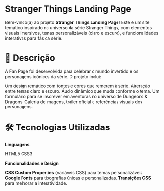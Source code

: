 # Stranger Things Landing Page

Bem-vindo(a) ao projeto **Stranger Things Landing Page!** Este é um site temático inspirado no universo da série Stranger Things, com elementos visuais imersivos, temas personalizáveis (claro e escuro), e funcionalidades interativas para fãs da série.

# 📜 Descrição

A Fan Page foi desenvolvida para celebrar o mundo invertido e os personagens icônicos da série. O projeto inclui:

Um design temático com fontes e cores que remetem à série.
Alteração entre temas claro e escuro.
Áudio dinâmico que muda conforme o tema.
Um formulário para se inscrever em aventuras no universo de Dungeons & Dragons.
Galeria de imagens, trailer oficial e referências visuais dos personagens.

# 🛠️ Tecnologias Utilizadas

**Linguagens**

HTML5
CSS3

**Funcionalidades e Design**

**CSS Custom Properties** (variáveis CSS) para temas personalizáveis.
**Google Fonts** para tipografias únicas e personalizadas.
**Transições CSS** para melhorar a interatividade.